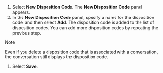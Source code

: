 1. Select **New Disposition Code**. The **New Disposition Code** panel appears.
1. In the **New Disposition Code** panel, specify a name for the disposition code, and then select **Add**.
   The disposition code is added to the list of disposition codes. You can add more disposition codes by repeating the previous step.
  > [!NOTE]
  > Even if you delete a disposition code that is associated with a conversation, the conversation still displays the disposition code.   

1. Select **Save**.